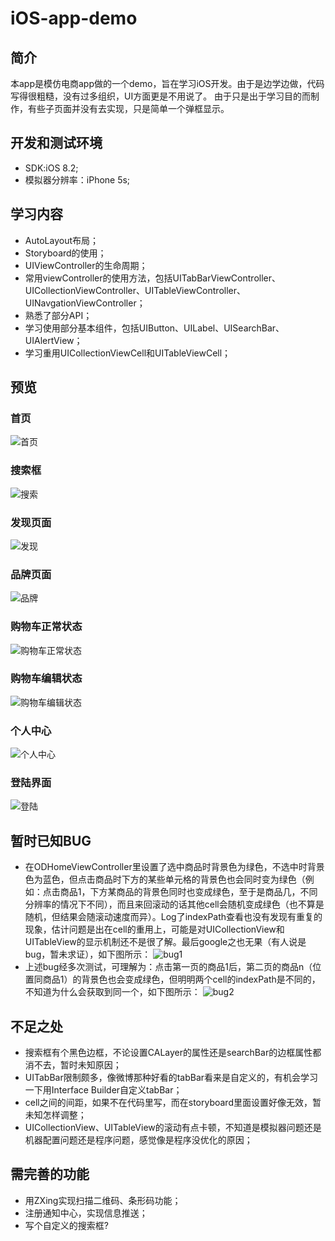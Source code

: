 # iOS-app-demo

## 简介
本app是模仿电商app做的一个demo，旨在学习iOS开发。由于是边学边做，代码写得很粗糙，没有过多组织，UI方面更是不用说了。
由于只是出于学习目的而制作，有些子页面并没有去实现，只是简单一个弹框显示。

## 开发和测试环境
- SDK:iOS 8.2;
- 模拟器分辨率：iPhone 5s;

## 学习内容
- AutoLayout布局；
- Storyboard的使用；
- UIViewController的生命周期；
- 常用viewController的使用方法，包括UITabBarViewController、UICollectionViewController、UITableViewController、UINavgationViewController； 
- 熟悉了部分API；
- 学习使用部分基本组件，包括UIButton、UILabel、UISearchBar、UIAlertView；
- 学习重用UICollectionViewCell和UITableViewCell；

## 预览
### 首页
![首页](https://raw.githubusercontent.com/GoldyMark/iOS-app-demo/master/images/preview/home.png)

### 搜索框
![搜索](https://raw.githubusercontent.com/GoldyMark/iOS-app-demo/master/images/preview/search.png)

### 发现页面
![发现](https://raw.githubusercontent.com/GoldyMark/iOS-app-demo/master/images/preview/discover.png)

### 品牌页面
![品牌](https://raw.githubusercontent.com/GoldyMark/iOS-app-demo/master/images/preview/brands.png)

### 购物车正常状态
![购物车正常状态](https://raw.githubusercontent.com/GoldyMark/iOS-app-demo/master/images/preview/shoppingCartNormal.png)

### 购物车编辑状态
![购物车编辑状态](https://raw.githubusercontent.com/GoldyMark/iOS-app-demo/master/images/preview/shoppingCartEditing.png)

### 个人中心
![个人中心](https://raw.githubusercontent.com/GoldyMark/iOS-app-demo/master/images/preview/personalCenter.png)

### 登陆界面
![登陆](https://raw.githubusercontent.com/GoldyMark/iOS-app-demo/master/images/preview/login.png)

## 暂时已知BUG
- 在ODHomeViewController里设置了选中商品时背景色为绿色，不选中时背景色为蓝色，但点击商品时下方的某些单元格的背景色也会同时变为绿色（例如：点击商品1，下方某商品的背景色同时也变成绿色，至于是商品几，不同分辨率的情况下不同），而且来回滚动的话其他cell会随机变成绿色（也不算是随机，但结果会随滚动速度而异）。Log了indexPath查看也没有发现有重复的现象，估计问题是出在cell的重用上，可能是对UICollectionView和UITableView的显示机制还不是很了解。最后google之也无果（有人说是bug，暂未求证），如下图所示：
![bug1](https://raw.githubusercontent.com/GoldyMark/iOS-app-demo/master/images/bug/bug1.png)
- 上述bug经多次测试，可理解为：点击第一页的商品1后，第二页的商品n（位置同商品1）的背景色也会变成绿色，但明明两个cell的indexPath是不同的，不知道为什么会获取到同一个，如下图所示：
![bug2](https://raw.githubusercontent.com/GoldyMark/iOS-app-demo/master/images/bug/bug2.png)

## 不足之处
- 搜索框有个黑色边框，不论设置CALayer的属性还是searchBar的边框属性都消不去，暂时未知原因；
- UITabBar限制颇多，像微博那种好看的tabBar看来是自定义的，有机会学习一下用Interface Builder自定义tabBar；
- cell之间的间距，如果不在代码里写，而在storyboard里面设置好像无效，暂未知怎样调整；
- UICollectionView、UITableView的滚动有点卡顿，不知道是模拟器问题还是机器配置问题还是程序问题，感觉像是程序没优化的原因；

## 需完善的功能
- 用ZXing实现扫描二维码、条形码功能；
- 注册通知中心，实现信息推送；
- 写个自定义的搜索框?